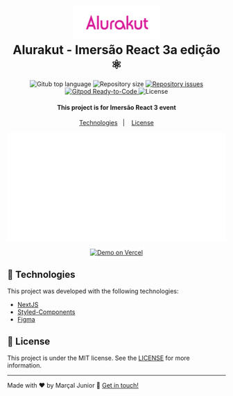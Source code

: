 <h1 align="center"> 
  <img alt="Alurakut" src=".github/Logo.svg" width="200px"/>  
  <br>  
  Alurakut - Imersão React 3a edição ⚛️
</h1>  
<p align="center"> 
  <img alt="Gitub top language" src="https://img.shields.io/github/languages/top/marssaljr/alurakut.svg"> 
 
  <img alt="Repository size" src="https://img.shields.io/github/repo-size/marssaljr/alurakut.svg">  
  </a> 
 
  <a href="https://github.com/marssaljr/alurakut/issues"> 
    <img alt="Repository issues" src="https://img.shields.io/github/issues/marssaljr/alurakut.svg"> 
  </a> 
  
  <a href="https://gitpod.io/#https://github.com/marssaljr/alurakut"> 
    <img src="https://img.shields.io/badge/Gitpod-Ready--to--Code-blue?logo=gitpod" alt="Gitpod Ready-to-Code"/> 
  </a> 
  
  <img alt="License" src="https://img.shields.io/github/license/marssaljr/alurakut.svg"> 
</p> 

<h4 align="center">  
  This project is for Imersão React 3 event
</h4>  
 
<p align="center"> 
  <a href="#rocket-technologies">Technologies</a>&nbsp;&nbsp;&nbsp;|&nbsp;&nbsp;&nbsp;
  <a href="#memo-license">License</a> 
</p> 
 
![App Screenshot](https://raw.githubusercontent.com/marssaljr/alurakut/main/.github/app.jpg) 
<p align="center"> 
  <a href="https://alura-kut.vercel.app/" target="_blank"> 
    <img alt="Demo on Vercel" src="https://vercel.com/button"> 
  </a> 
</p>  
 
## :rocket: Technologies 
 
This project was developed with the following technologies: 
 
- [NextJS](https://nextjs.org/) 
- [Styled-Components](https://styled-components.com) 
- [Figma](https://figma.com) 
 
## :memo: License

This project is under the MIT license. See the [LICENSE](https://github.com/marssaljr/alurakut/blob/master/LICENSE) for more information.

---

Made with ♥ by Marçal Junior :wave: [Get in touch!](https://www.linkedin.com/in/marssaljr/) 
